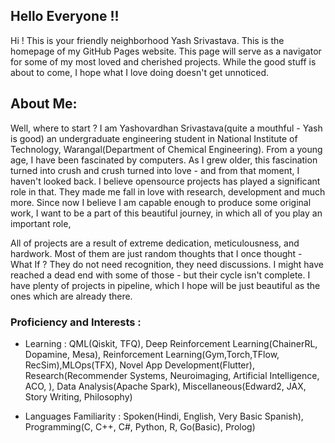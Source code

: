 ## Hello Everyone !! 
Hi ! This is your friendly neighborhood Yash Srivastava. This is the homepage of my GitHub Pages website. This page will serve as a navigator for some of my most loved and cherished projects. While the good stuff is about to come, I hope what I love doing doesn't get unnoticed. 


## About Me: 
Well, where to start ? I am Yashovardhan Srivastava(quite a mouthful - Yash is good) an undergraduate engineering student in National Institute of Technology, Warangal(Department of Chemical Engineering). From a young age, I have been fascinated by computers. As I grew older, this fascination turned into crush and crush turned into love - and from that moment, I haven't looked back. I believe opensource projects has played a significant role in that. They made me fall in love with research, development and much more. Since now I believe I am capable enough to produce some original work, I want to be a part of this beautiful journey, in which all of you play an important role,

All of projects are a result of extreme dedication, meticulousness, and hardwork. Most of them are just random thoughts that I once thought - What If ?
They do not need recognition, they need discussions. I might have reached a dead end with some of those - but their cycle isn't complete. I have plenty of projects in pipeline, which I hope will be just beautiful as the ones which are already there.


### Proficiency and Interests :
- Learning : QML(Qiskit, TFQ), Deep Reinforcement Learning(ChainerRL, Dopamine, Mesa), Reinforcement Learning(Gym,Torch,TFlow, RecSim),MLOps(TFX), Novel App Development(Flutter), Research(Recommender Systems, Neuroimaging, Artificial Intelligence, ACO, ), Data Analysis(Apache Spark), Miscellaneous(Edward2, JAX, Story Writing, Philosophy)

- Languages Familiarity :  Spoken(Hindi, English, Very Basic Spanish), Programming(C, C++, C#, Python, R, Go(Basic), Prolog)
